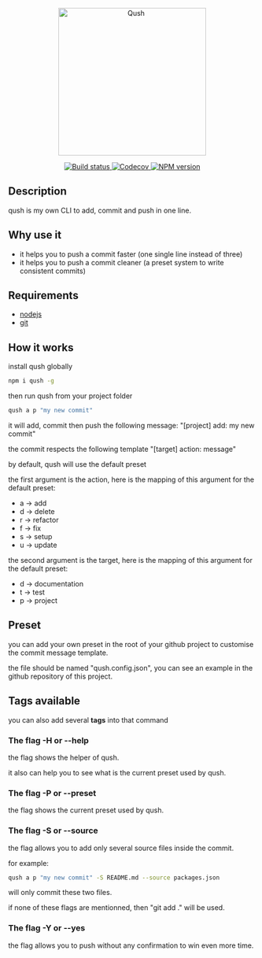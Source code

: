 <p align="center">
  <img
    src="https://raw.githubusercontent.com/dylandoamaral/qush/master/assets/qush.svg"
    alt="Qush"
    width="300"
  />
</p>

<p align="center">
  <a href="https://travis-ci.org/github/dylandoamaral/qush">
    <img src="https://travis-ci.org/dylandoamaral/qush.svg?branch=master" alt="Build status"/>
  </a>
    <a href="https://codecov.io/gh/dylandoamaral/qush">
    <img src="https://codecov.io/gh/dylandoamaral/qush/branch/master/graph/badge.svg" alt="Codecov"/>
  </a>
    <a href="https://npmjs.org/package/qush">
    <img src="https://img.shields.io/npm/v/qush.svg" alt="NPM version"/>
  </a>
</p>

## Description

qush is my own CLI to add, commit and push in one line.

## Why use it

- it helps you to push a commit faster  (one single line instead of three)
- it helps you to push a commit cleaner (a preset system to write consistent commits)

## Requirements

- [nodejs](https://nodejs.org/en/)
- [git](https://git-scm.com/downloads) 

## How it works

install qush globally

```bash
npm i qush -g
```

then run qush from your project folder

```bash
qush a p "my new commit"
```

it will add, commit then push the following message: "[project] add: my new commit"

the commit respects the following template "[target] action: message"

by default, qush will use the default preset

the first argument is the action, here is the mapping of this argument for the default preset:
- a → add
- d → delete
- r → refactor
- f → fix
- s → setup
- u → update

the second argument is the target, here is the mapping of this argument for the default preset:
- d → documentation
- t → test
- p → project

## Preset

you can add your own preset in the root of your github project to customise the commit message template.

the file should be named "qush.config.json", you can see an example in the github repository of this project.

## Tags available

you can also add several **tags** into that command

### The flag -H or --help

the flag shows the helper of qush.

it also can help you to see what is the current preset used by qush.

### The flag -P or --preset

the flag shows the current preset used by qush.

### The flag -S or --source 

the flag allows you to add only several source files inside the commit. 

for example: 

```bash
qush a p "my new commit" -S README.md --source packages.json
```

will only commit these two files.

if none of these flags are mentionned, then "git add ." will be used.

### The flag -Y or --yes

the flag allows you to push without any confirmation to win even more time.